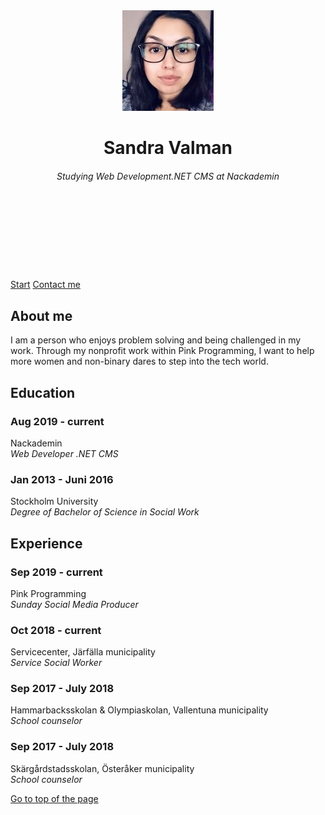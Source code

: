 <!DOCTYPE html>
<html>
  <head>
      <link href="css/style.css" rel="stylesheet" />
      <link href="https://fonts.googleapis.com/css?family=Montserrat|Raleway&display=swap" rel="stylesheet">
      <title>Sandra Valman</title>
    </head>

  <body>
    <header>
      <div class="content">
        <div class="self">
            <img class="img" src="images/profile.jpg" alt="Sandra Valman" />
              <br/>
                <h1>Sandra Valman</h1>
                 <h6>Studying Web Development.NET CMS at Nackademin</h6>
              <br/>
              <br/>
              <br/>
              <br/>
        </div>
      </div>
    </header>
      <nav>
        <div class="content nav">
          <a href="index.html" class="button clickLink">Start</a>
          <a href="contact.html"class="button clickLink">Contact me</a>
        </div>
      </nav>
      <div class="content">
        <h2>About me</h2>
        <p>
          I am a person who enjoys problem solving and being challenged in my work. 
          Through my nonprofit work within Pink Programming, I want to help more women and non-binary dares to step into the tech world.
        </p>
        <h2>Education</h2>
          <h3>Aug 2019 - current</h3>
            <p>Nackademin<br />
              <em>Web Developer .NET CMS</em></p>
          <h3>Jan 2013 - Juni 2016</h3>
            <p>Stockholm University<br />
              <em>Degree of Bachelor of Science in Social Work</em></p>
        <h2>Experience</h2>
          <h3>Sep 2019 - current</h3>
            <p>Pink Programming<br />
              <em>Sunday Social Media Producer</em></p>
          <h3>Oct 2018 - current</h3>
            <p>Servicecenter, Järfälla municipality<br />
              <em>Service Social Worker</em></p>
          <h3>Sep 2017 - July 2018</h3>
            <p>Hammarbacksskolan & Olympiaskolan, Vallentuna municipality<br />
              <em>School counselor</em></p>
            <h3>Sep 2017 - July 2018</h3>
            <p>Skärgårdstadsskolan, Österåker municipality<br />
                <em>School counselor</em></p>
        <!-- <h2>Körkort</h2>
        <ul class="skills">
          <li>B-körkort</li>
        </ul>
        <h2>Språkkunskaper</h2>
        <ul class="skills">
          <li>Svenska</li>
          <li>Engelska</li>
          <li>Singalesiska</li>
        </ul> -->
        <a href="#top" class="button clickLink top">Go to top of the page</a>
      </div>
  </body>
</html>
